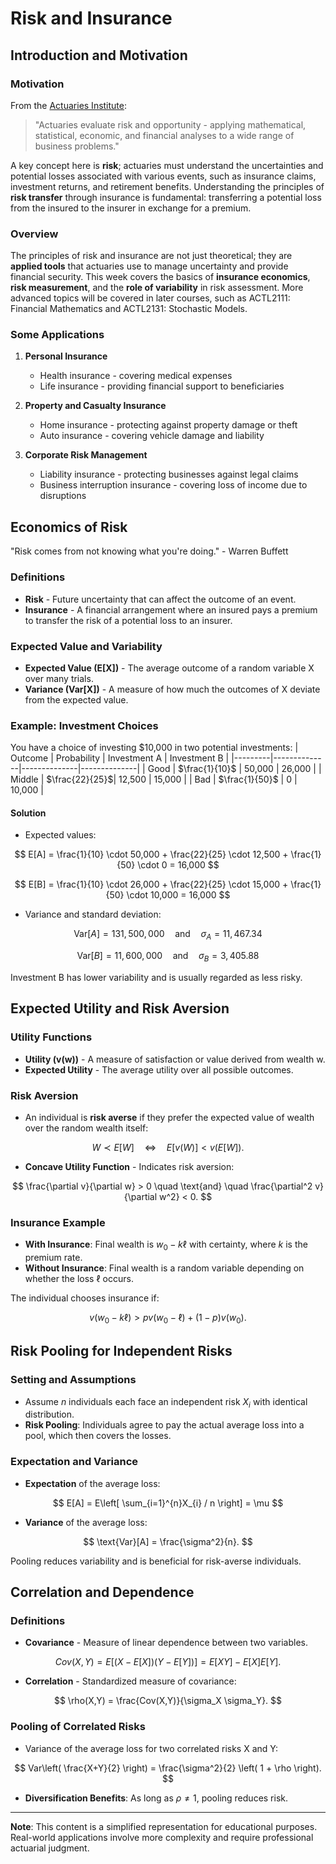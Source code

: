
# Risk and Insurance

## Introduction and Motivation

### Motivation

From the [Actuaries Institute](https://www.actuaries.asn.au/becoming-an-actuary/):

> "Actuaries evaluate risk and opportunity - applying mathematical, statistical, economic, and financial analyses to a wide range of business problems."

A key concept here is **risk**; actuaries must understand the uncertainties and potential losses associated with various events, such as insurance claims, investment returns, and retirement benefits. Understanding the principles of **risk transfer** through insurance is fundamental: transferring a potential loss from the insured to the insurer in exchange for a premium.

### Overview

The principles of risk and insurance are not just theoretical; they are **applied tools** that actuaries use to manage uncertainty and provide financial security. This week covers the basics of **insurance economics**, **risk measurement**, and the **role of variability** in risk assessment. More advanced topics will be covered in later courses, such as ACTL2111: Financial Mathematics and ACTL2131: Stochastic Models.

### Some Applications

1. **Personal Insurance**
   - Health insurance - covering medical expenses
   - Life insurance - providing financial support to beneficiaries

2. **Property and Casualty Insurance**
   - Home insurance - protecting against property damage or theft
   - Auto insurance - covering vehicle damage and liability

3. **Corporate Risk Management**
   - Liability insurance - protecting businesses against legal claims
   - Business interruption insurance - covering loss of income due to disruptions

## Economics of Risk

"Risk comes from not knowing what you're doing." - Warren Buffett

### Definitions

- **Risk** - Future uncertainty that can affect the outcome of an event.
- **Insurance** - A financial arrangement where an insured pays a premium to transfer the risk of a potential loss to an insurer.

### Expected Value and Variability

- **Expected Value (E[X])** - The average outcome of a random variable X over many trials.
- **Variance (Var[X])** - A measure of how much the outcomes of X deviate from the expected value.

### Example: Investment Choices

You have a choice of investing $10,000 in two potential investments:
| Outcome | Probability  | Investment A | Investment B |
|---------|--------------|--------------|--------------|
| Good    | $\frac{1}{10}$ | 50,000       | 26,000       |
| Middle  | $\frac{22}{25}$| 12,500       | 15,000       |
| Bad     | $\frac{1}{50}$ | 0            | 10,000       |

#### Solution

- Expected values:
  
$$
E[A] = \frac{1}{10} \cdot 50,000 + \frac{22}{25} \cdot 12,500 + \frac{1}{50} \cdot 0 = 16,000
$$

$$
E[B] = \frac{1}{10} \cdot 26,000 + \frac{22}{25} \cdot 15,000 + \frac{1}{50} \cdot 10,000 = 16,000
$$

- Variance and standard deviation:

$$
\text{Var}[A] = 131,500,000 \quad \text{and} \quad \sigma_A = 11,467.34
$$

$$
\text{Var}[B] = 11,600,000 \quad \text{and} \quad \sigma_B = 3,405.88
$$


Investment B has lower variability and is usually regarded as less risky.

## Expected Utility and Risk Aversion

### Utility Functions

- **Utility (v(w))** - A measure of satisfaction or value derived from wealth w.
- **Expected Utility** - The average utility over all possible outcomes.

### Risk Aversion

- An individual is **risk averse** if they prefer the expected value of wealth over the random wealth itself:
  
$$
W \prec E[W] \quad \Longleftrightarrow \quad E[v(W)] < v(E[W]).
$$

- **Concave Utility Function** - Indicates risk aversion:
  
$$
\frac{\partial v}{\partial w} > 0  \quad \text{and} \quad \frac{\partial^2 v}{\partial w^2} < 0.
$$


### Insurance Example

- **With Insurance**: Final wealth is $w_0 - k\ell$ with certainty, where $k$ is the premium rate.
- **Without Insurance**: Final wealth is a random variable depending on whether the loss $\ell$ occurs.

The individual chooses insurance if:

$$
v(w_0 - k \ell) > pv( w_0 - \ell) + (1-p)v( w_0 ).
$$

## Risk Pooling for Independent Risks

### Setting and Assumptions

- Assume $n$ individuals each face an independent risk $X_i$ with identical distribution.
- **Risk Pooling**: Individuals agree to pay the actual average loss into a pool, which then covers the losses.

### Expectation and Variance

- **Expectation** of the average loss:
  
$$
E[A] = E\left[ \sum_{i=1}^{n}X_{i} / n \right] = \mu
$$

- **Variance** of the average loss:
  
$$
\text{Var}[A] = \frac{\sigma^2}{n}.
$$

Pooling reduces variability and is beneficial for risk-averse individuals.


## Correlation and Dependence

### Definitions

- **Covariance** - Measure of linear dependence between two variables.
  
$$
Cov(X,Y) = E[(X-E[X])(Y-E[Y])] = E[XY] - E[X]E[Y].
$$

- **Correlation** - Standardized measure of covariance:
  
$$
\rho(X,Y) = \frac{Cov(X,Y)}{\sigma_X \sigma_Y}.
$$

### Pooling of Correlated Risks

- Variance of the average loss for two correlated risks X and Y:
  
$$
Var\left( \frac{X+Y}{2} \right) = \frac{\sigma^2}{2} \left( 1 + \rho \right).
$$

- **Diversification Benefits**: As long as $\rho \neq 1$, pooling reduces risk.


---

**Note**: This content is a simplified representation for educational purposes. Real-world applications involve more complexity and require professional actuarial judgment.
